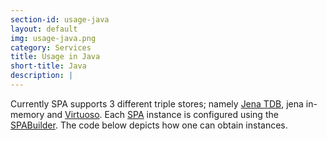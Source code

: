 ```yaml
---
section-id: usage-java
layout: default
img: usage-java.png
category: Services
title: Usage in Java
short-title: Java
description: |
---
```


Currently SPA supports 3 different triple stores; namely [Jena TDB](https://jena.apache.org/documentation/tdb/), jena in-memory and [Virtuoso](http://virtuoso.openlinksw.com/). Each [SPA](../master/core/src/main/java/de/unima/core/application/SPA.java) instance is configured using the [SPABuilder](../master/core/src/main/java/de/unima/core/application/SPABuilder.java). The code below depicts how one can obtain instances.